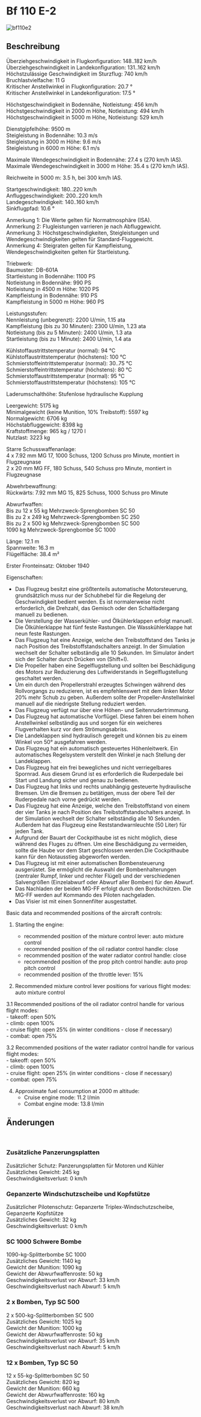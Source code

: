 # Bf 110 E-2  
  
![bf110e2](../images/bf110e2.png)  
  
## Beschreibung  
  
Überziehgeschwindigkeit in Flugkonfiguration: 148..182 km/h  
Überziehgeschwindigkeit in Landekonfiguration: 131..162 km/h  
Höchstzulässige Geschwindigkeit im Sturzflug: 740 km/h  
Bruchlastvielfache: 11 G  
Kritischer Anstellwinkel in Flugkonfiguration: 20.7 °  
Kritischer Anstellwinkel in Landekonfiguration: 17.5 °  
  
Höchstgeschwindigkeit in Bodennähe, Notleistung: 456 km/h  
Höchstgeschwindigkeit in 2000 m Höhe, Notleistung: 494 km/h  
Höchstgeschwindigkeit in 5000 m Höhe, Notleistung: 529 km/h  
  
Dienstgipfelhöhe: 9500 m  
Steigleistung in Bodennähe: 10.3 m/s  
Steigleistung in 3000 m Höhe: 9.6 m/s  
Steigleistung in 6000 m Höhe: 6.1 m/s  
  
Maximale Wendegeschwindigkeit in Bodennähe: 27.4 s (270 km/h IAS).  
Maximale Wendegeschwindigkeit in 3000 m Höhe: 35.4 s (270 km/h IAS).  
  
Reichweite in 5000 m: 3.5 h, bei 300 km/h IAS.  
  
Startgeschwindigkeit: 180..220 km/h  
Anfluggeschwindigkeit: 200..220 km/h  
Landegeschwindigkeit: 140..160 km/h  
Sinkflugpfad: 10.6 °  
  
Anmerkung 1: Die Werte gelten für Normatmosphäre (ISA).  
Anmerkung 2: Flugleistungen varrieren je nach Abfluggewicht.  
Anmerkung 3: Höchstgeschwindigkeiten, Steigleistungen und Wendegeschwindigkeiten gelten für Standard-Fluggewicht.  
Anmerkung 4: Steigraten gelten für Kampfleistung, Wendegeschwindigkeiten gelten für Startleistung.  
  
Triebwerk:  
Baumuster: DB-601A  
Startleistung in Bodennähe: 1100 PS  
Notleistung in Bodennähe: 990 PS  
Notleistung in 4500 m Höhe: 1020 PS  
Kampfleistung in Bodennähe: 910 PS  
Kampfleistung in 5000 m Höhe: 960 PS  
  
Leistungsstufen:  
Nennleistung (unbegrenzt): 2200 U/min, 1.15 ata  
Kampfleistung (bis zu 30 Minuten): 2300 U/min, 1.23 ata  
Notleistung (bis zu 5 Minuten): 2400 U/min, 1.3 ata  
Startleistung (bis zu 1 Minute): 2400 U/min, 1.4 ata  
  
Kühlstoffaustrittstemperatur (normal): 94 °C  
Kühlstoffaustrittstemperatur (höchstens): 100 °C  
Schmierstoffeintrittstemperatur (normal): 30..75 °C  
Schmierstoffeintrittstemperatur (höchstens): 80 °C  
Schmierstoffaustrittstemperatur (normal): 95 °C  
Schmierstoffaustrittstemperatur (höchstens): 105 °C  
  
Laderumschalthöhe: Stufenlose hydraulische Kupplung   
  
Leergewicht: 5175 kg  
Minimalgewicht (keine Munition, 10% Treibstoff): 5597 kg  
Normalgewicht: 6706 kg  
Höchstabfluggewicht: 8398 kg  
Kraftstoffmenge: 965 kg / 1270 l  
Nutzlast: 3223 kg  
  
Starre Schusswaffenanlage:  
4 x 7.92 mm MG 17, 1000 Schuss, 1200 Schuss pro Minute, montiert in Flugzeugnase  
2 x 20 mm MG FF, 180 Schuss, 540 Schuss pro Minute, montiert in Flugzeugnase  
  
Abwehrbewaffnung:  
Rückwärts: 7.92 mm MG 15, 825 Schuss, 1000 Schuss pro Minute  
  
Abwurfwaffen:  
Bis zu 12 x 55 kg Mehrzweck-Sprengbomben SC 50  
Bis zu 2 x 249 kg Mehrzweck-Sprengbomben SC 250  
Bis zu 2 x 500 kg Mehrzweck-Sprengbomben SC 500  
1090 kg Mehrzweck-Sprengbombe SC 1000  
  
Länge: 12.1 m  
Spannweite: 16.3 m  
Flügelfläche: 38.4 m²  
  
Erster Fronteinsatz: Oktober 1940  
  
Eigenschaften:  
- Das Flugzeug besitzt eine größtenteils automatische Motorsteuerung, grundsätzlich muss nur der Schubhebel für die Regelung der Geschwindigkeit bedient werden. Es ist normalerweise nicht erforderlich, die Drehzahl, das Gemisch oder den Schaltladergang manuell zu bedienen.  
- Die Verstellung der Wasserkühler- und Ölkühlerklappen erfolgt manuell. Die Ölkühlerklappe hat fünf feste Rastungen. Die Wasskühlerklappe hat neun feste Rastungen.  
- Das Flugzeug hat eine Anzeige, welche den Treibstoffstand des Tanks je nach Position des Treibstoffstandschalters anzeigt. In der Simulation wechselt der Schalter selbständig alle 10 Sekunden. Im Simulator ändert sich der Schalter durch Drücken von (Shift+I).  
- Die Propeller haben eine Segelflugstellung und sollten bei Beschädigung des Motors zur Reduzierung des Luftwiderstands in Segelflugstellung geschaltet werden.  
- Um ein durch den Propellerstrahl erzeugtes Schwingen während des Rollvorgangs zu reduzieren, ist es empfehlenswert mit dem linken Motor 20% mehr Schub zu geben. Außerdem sollte der Propeller-Anstellwinkel manuell auf die niedrigste Stellung reduziert werden.  
- Das Flugzeug verfügt nur über eine Höhen- und Seitenrudertrimmung.  
- Das Flugzeug hat automatische Vorflügel. Diese fahren bei einem hohen Anstellwinkel selbständig aus und sorgen für ein weicheres Flugverhalten kurz vor dem Strömungsabriss.  
- Die Landeklappen sind hydraulisch geregelt und können bis zu einem Winkel von 50° ausgefahren werden.  
- Das Flugzeug hat ein automatisch gesteuertes Höhenleitwerk. Ein automatisches Regelsystem verstellt den Winkel je nach Stellung der Landeklappen.  
- Das Flugzeug hat ein frei bewegliches und nicht verriegelbares Spornrad. Aus diesem Grund ist es erforderlich die Ruderpedale bei Start und Landung sicher und genau zu bedienen.  
- Das Flugzeug hat links und rechts unabhängig gesteuerte hydraulische Bremsen. Um die Bremsen zu betätigen, muss der obere Teil der Ruderpedale nach vorne gedrückt werden.  
- Das Flugzeug hat eine Anzeige, welche den Treibstoffstand von einem der vier Tanks je nach Position des Treibstoffstandschalters anzeigt. In der Simulation wechselt der Schalter selbständig alle 10 Sekunden. Außerdem hat das Flugzeug eine Reststandwarnleuchte (50 Liter) für jeden Tank.  
- Aufgrund der Bauart der Cockpithaube ist es nicht möglich, diese während des Fluges zu öffnen. Um eine Beschädigung zu vermeiden, sollte die Haube vor dem Start geschlossen werden.Die Cockpithaube kann für den Notausstieg abgeworfen werden.  
- Das Flugzeug ist mit einer automatischen Bombensteuerung ausgerüstet. Sie ermöglicht die Auswahl der Bombenhalterungen (zentraler Rumpf, linker und rechter Flügel) und der verschiedenen Salvengrößen (Einzelabwurf oder Abwurf aller Bomben) für den Abwurf.  
- Das Nachladen der beiden MG-FF erfolgt durch den Bordschützen. Die MG-FF werden auf Kommando des Piloten nachgeladen.  
- Das Visier ist mit einen Sonnenfilter ausgestattet.  
  
Basic data and recommended positions of the aircraft controls:  
1. Starting the engine:  
	- recommended position of the mixture control lever: auto mixture control  
	- recommended position of the oil radiator control handle: close  
	- recommended position of the water radiator control handle: close  
	- recommended position of the prop pitch control handle: auto prop pitch control  
	- recommended position of the throttle lever: 15%  
  
2. Recommended mixture control lever positions for various flight modes: auto mixture control  
  
3.1 Recommended positions of the oil radiator control handle for various flight modes:  
	- takeoff: open 50%  
	- climb: open 100%  
	- cruise flight: open 25% (in winter conditions - close if necessary)  
	- combat: open 75%  
  
3.2 Recommended positions of the water radiator control handle for various flight modes:  
	- takeoff: open 50%  
	- climb: open 100%  
	- cruise flight: open 25% (in winter conditions - close if necessary)  
	- combat: open 75%  
  
4. Approximate fuel consumption at 2000 m altitude:  
	- Cruise engine mode: 11.2 l/min  
	- Combat engine mode: 13.8 l/min  
  
## Änderungen  
  ﻿
  
  
### Zusätzliche Panzerungsplatten  
  
Zusätzlicher Schutz: Panzerungsplatten für Motoren und Kühler  
Zusätzliches Gewicht: 245 kg  
Geschwindigkeitsverlust: 0 km/h  ﻿
  
  
### Gepanzerte Windschutzscheibe und Kopfstütze  
  
Zusätzlicher Pilotenschutz: Gepanzerte Triplex-Windschutzscheibe, Gepanzerte Kopfstütze  
Zusätzliches Gewicht: 32 kg  
Geschwindigkeitsverlust: 0 km/h  ﻿
  
  
### SC 1000 Schwere Bombe  
  
1090-kg-Splitterbombe SC 1000  
Zusätzliches Gewicht: 1140 kg  
Gewicht der Munition: 1090 kg  
Gewicht der Abwurfwaffenroste: 50 kg  
Geschwindigkeitsverlust vor Abwurf: 33 km/h  
Geschwindigkeitsverlust nach Abwurf: 5 km/h  ﻿
  
  
### 2 x Bomben, Typ SC 500  
  
2 x 500-kg-Splitterbomben SC 500  
Zusätzliches Gewicht: 1025 kg  
Gewicht der Munition: 1000 kg  
Gewicht der Abwurfwaffenroste: 50 kg  
Geschwindigkeitsverlust vor Abwurf: 35 km/h  
Geschwindigkeitsverlust nach Abwurf: 5 km/h  ﻿
  
  
### 12 x Bomben, Typ SC 50  
  
12 x 55-kg-Splitterbomben SC 50  
Zusätzliches Gewicht: 820 kg  
Gewicht der Munition: 660 kg  
Gewicht der Abwurfwaffenroste: 160 kg  
Geschwindigkeitsverlust vor Abwurf: 80 km/h  
Geschwindigkeitsverlust nach Abwurf: 38 km/h  